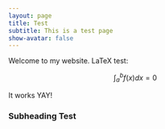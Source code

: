 ```yaml
---
layout: page
title: Test
subtitle: This is a test page
show-avatar: false
---
```


Welcome to my website. LaTeX test:

$$\int_a^b f(x) dx = 0$$

It works YAY!

### Subheading Test


